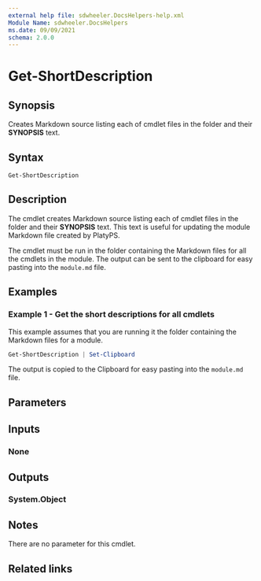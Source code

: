 ```yaml
---
external help file: sdwheeler.DocsHelpers-help.xml
Module Name: sdwheeler.DocsHelpers
ms.date: 09/09/2021
schema: 2.0.0
---
```


# Get-ShortDescription

## Synopsis
Creates Markdown source listing each of cmdlet files in the folder and their **SYNOPSIS** text.

## Syntax

```
Get-ShortDescription
```

## Description

The cmdlet creates Markdown source listing each of cmdlet files in the folder and their **SYNOPSIS**
text. This text is useful for updating the module Markdown file created by PlatyPS.

The cmdlet must be run in the folder containing the Markdown files for all the cmdlets in the
module. The output can be sent to the clipboard for easy pasting into the `module.md` file.

## Examples

### Example 1 - Get the short descriptions for all cmdlets

This example assumes that you are running it the folder containing the Markdown files for a module.

```powershell
Get-ShortDescription | Set-Clipboard
```

The output is copied to the Clipboard for easy pasting into the `module.md` file.

## Parameters

## Inputs

### None

## Outputs

### System.Object

## Notes

There are no parameter for this cmdlet.

## Related links
